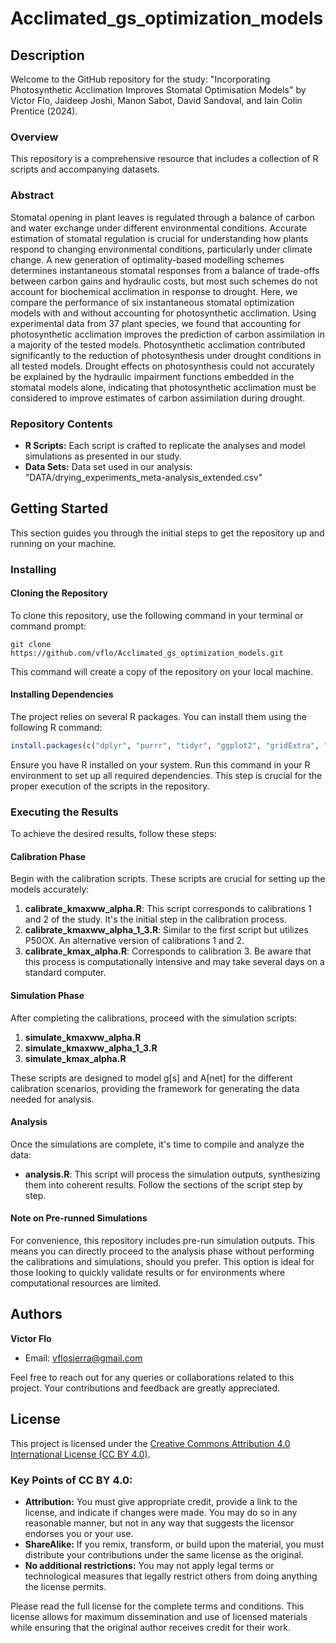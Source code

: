 # Acclimated_gs_optimization_models

## Description

Welcome to the GitHub repository for the study: "Incorporating Photosynthetic Acclimation Improves Stomatal Optimisation Models" by Victor Flo, Jaideep Joshi, Manon Sabot, David Sandoval, and Iain Colin Prentice (2024).

### Overview
This repository is a comprehensive resource that includes a collection of R scripts and accompanying datasets.

### Abstract
Stomatal opening in plant leaves is regulated through a balance of carbon and water exchange under different environmental conditions. Accurate estimation of stomatal regulation is crucial for understanding how plants respond to changing environmental conditions, particularly under climate change. A new generation of optimality-based modelling schemes determines instantaneous stomatal responses from a balance of trade-offs between carbon gains and hydraulic costs, but most such schemes do not account for biochemical acclimation in response to drought. Here, we compare the performance of six instantaneous stomatal optimization models with and without accounting for photosynthetic acclimation. Using experimental data from 37 plant species, we found that accounting for photosynthetic acclimation improves the prediction of carbon assimilation in a majority of the tested models.  Photosynthetic acclimation contributed significantly to the reduction of photosynthesis under drought conditions in all tested models. Drought effects on photosynthesis could not accurately be explained by the hydraulic impairment functions embedded in the stomatal models alone, indicating that photosynthetic acclimation must be considered to improve estimates of carbon assimilation during drought.

### Repository Contents
- **R Scripts:** Each script is crafted to replicate the analyses and model simulations as presented in our study.
- **Data Sets:** Data set used in our analysis: "DATA/drying_experiments_meta-analysis_extended.csv"


## Getting Started

This section guides you through the initial steps to get the repository up and running on your machine.

### Installing

#### Cloning the Repository
To clone this repository, use the following command in your terminal or command prompt:

```
git clone https://github.com/vflo/Acclimated_gs_optimization_models.git
```

This command will create a copy of the repository on your local machine.

#### Installing Dependencies
The project relies on several R packages. You can install them using the following R command:

```R
install.packages(c("dplyr", "purrr", "tidyr", "ggplot2", "gridExtra", "scales", "zoo", "stringr", "DEoptim", "optimr", "lmerTest", "ggpubr", "ggalt", "grid", "ggpattern", "gridExtra", "MASS", "psych", "effects", "emmeans", "rstatix"))
```

Ensure you have R installed on your system. Run this command in your R environment to set up all required dependencies. This step is crucial for the proper execution of the scripts in the repository.


### Executing the Results

To achieve the desired results, follow these steps:

#### Calibration Phase
Begin with the calibration scripts. These scripts are crucial for setting up the models accurately:
1. **calibrate_kmaxww_alpha.R**: This script corresponds to calibrations 1 and 2 of the study. It's the initial step in the calibration process.
2. **calibrate_kmaxww_alpha_1_3.R**: Similar to the first script but utilizes P50OX. An alternative version of calibrations 1 and 2.
3. **calibrate_kmax_alpha.R**: Corresponds to calibration 3. Be aware that this process is computationally intensive and may take several days on a standard computer.

#### Simulation Phase
After completing the calibrations, proceed with the simulation scripts:
1. **simulate_kmaxww_alpha.R**
2. **simulate_kmaxww_alpha_1_3.R**
3. **simulate_kmax_alpha.R**

These scripts are designed to model g[s] and A[net] for the different calibration scenarios, providing the framework for generating the data needed for analysis.

#### Analysis
Once the simulations are complete, it's time to compile and analyze the data:
- **analysis.R**: This script will process the simulation outputs, synthesizing them into coherent results. Follow the sections of the script step by step.

#### Note on Pre-runned Simulations
For convenience, this repository includes pre-run simulation outputs. This means you can directly proceed to the analysis phase without performing the calibrations and simulations, should you prefer. This option is ideal for those looking to quickly validate results or for environments where computational resources are limited.


## Authors

**Victor Flo**
- Email: [vflosierra@gmail.com](mailto:vflosierra@gmail.com)

Feel free to reach out for any queries or collaborations related to this project. Your contributions and feedback are greatly appreciated.


## License
This project is licensed under the [Creative Commons Attribution 4.0 International License (CC BY 4.0)](https://creativecommons.org/licenses/by/4.0/).

### Key Points of CC BY 4.0:
- **Attribution:** You must give appropriate credit, provide a link to the license, and indicate if changes were made. You may do so in any reasonable manner, but not in any way that suggests the licensor endorses you or your use.
- **ShareAlike:** If you remix, transform, or build upon the material, you must distribute your contributions under the same license as the original.
- **No additional restrictions:** You may not apply legal terms or technological measures that legally restrict others from doing anything the license permits.

Please read the full license for the complete terms and conditions. This license allows for maximum dissemination and use of licensed materials while ensuring that the original author receives credit for their work.
